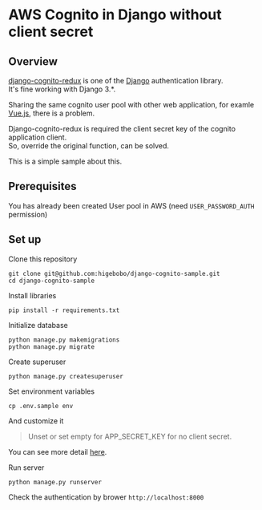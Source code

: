 # AWS Cognito in Django without client secret

## Overview

[django\-cognito\-redux](https://pypi.org/project/django-cognito-redux/) is one of the [Django](https://www.djangoproject.com/) authentication library.  
It's fine working with Django 3.*.  

Sharing the same cognito user pool with other web application, for examle [Vue.js](https://vuejs.org/), there is a problem.

Django-cognito-redux is required the client secret key of the cognito application client.  
So, override the original function, can be solved.

This is a simple sample about this.

## Prerequisites

You has already been created User pool in AWS (need `USER_PASSWORD_AUTH` permission)

## Set up

Clone this repository

```shell
git clone git@github.com:higebobo/django-cognito-sample.git
cd django-cognito-sample
```

Install libraries

```shell
pip install -r requirements.txt
```

Initialize database

```shell
python manage.py makemigrations
python manage.py migrate
```

Create superuser

```shell
python manage.py createsuperuser
```

Set environment variables

```
cp .env.sample env
```

And customize it

> Unset or set empty for APP_SECRET_KEY for no client secret.

You can see more detail [here](https://github.com/patriotresearch/django-cognito-redux/).

Run server

```shell
python manage.py runserver
```

Check the authentication by brower `http://localhost:8000`
